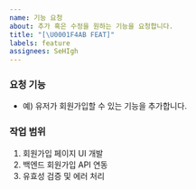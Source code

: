 ```yaml
---
name: 기능 요청
about: 추가 혹은 수정을 원하는 기능을 요청합니다.
title: "[\U0001F4AB FEAT]"
labels: feature
assignees: SeHIgh
---
```


### 요청 기능

- 예) 유저가 회원가입할 수 있는 기능을 추가합니다.

### 작업 범위

1. 회원가입 페이지 UI 개발
2. 백엔드 회원가입 API 연동
3. 유효성 검증 및 에러 처리
